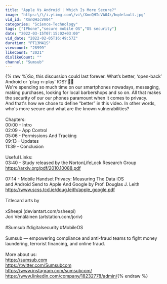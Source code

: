 ```yaml
---
title: "Apple Vs Android | Which Is More Secure?"
image: "https:\/\/i.ytimg.com\/vi\/XmnQHIcVA04\/hqdefault.jpg"
vid_id: "XmnQHIcVA04"
categories: "Science-Technology"
tags: ["IPhone","secure mobile OS","OS security"]
date: "2022-03-15T07:15:02+03:00"
vid_date: "2022-02-05T16:49:57Z"
duration: "PT13M41S"
viewcount: "28999"
likeCount: "2021"
dislikeCount: ""
channel: "Sumsub"
---
```

{% raw %}So, this discussion could last forever. What’s better, ‘open-back’ Android or 'plug-n-play' IOS? 🍏🤖<br />We're spending so much time on our smartphones nowadays, messaging, making purchases, looking for local barbershops and so on. All that makes the security of our our phones paramount when it comes to privacy. <br />And that's how we chose to define “better” in this video. In other words, who's more secure and what are the known vulnerabilities?<br /><br />Chapters: <br />00:00 - Intro<br />02:09 - App Control <br />05:06 - Permissions And Tracking<br />09:13 - Updates<br />11:39 - Conclusion <br /><br />Useful Links:<br />03:40 - Study released by the NortonLifeLock Research Group<br /><a rel="nofollow" target="blank" href="https://arxiv.org/pdf/2010.10088.pdf">https://arxiv.org/pdf/2010.10088.pdf</a><br /><br />07:14 - Mobile Handset Privacy: Measuring The Data iOS<br />and Android Send to Apple And Google by Prof. Douglas J. Leith<br /><a rel="nofollow" target="blank" href="https://www.scss.tcd.ie/doug.leith/apple_google.pdf">https://www.scss.tcd.ie/doug.leith/apple_google.pdf</a><br /><br />Titlecard arts by<br /><br />xSheepi (deviantart.com/xsheepi)<br />Jori Venäläinen (artstation.com/joriv)<br /><br />#Sumsub #digitalsecurity #MobileOS<br /><br />Sumsub — empowering compliance and anti-fraud teams to fight money laundering, terrorist financing, and online fraud.<br /><br />More about us: <br /><a rel="nofollow" target="blank" href="https://sumsub.com">https://sumsub.com</a><br /><a rel="nofollow" target="blank" href="https://twitter.com/Sumsubcom">https://twitter.com/Sumsubcom</a><br /><a rel="nofollow" target="blank" href="https://www.instagram.com/sumsubcom/">https://www.instagram.com/sumsubcom/</a><br /><a rel="nofollow" target="blank" href="https://www.linkedin.com/company/18232778/admin/">https://www.linkedin.com/company/18232778/admin/</a>{% endraw %}
